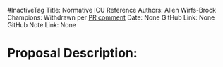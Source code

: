 #InactiveTag
Title: Normative ICU Reference
Authors: Allen Wirfs-Brock
Champions: Withdrawn per [PR comment](https://github.com/tc39/ecma262/issues/1595#issuecomment-509348434)
Date: None
GitHub Link: None
GitHub Note Link: None

# Proposal Description:
